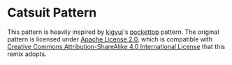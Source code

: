 # Catsuit Pattern

This pattern is heavily inspired by [kigyui](https://github.com/kigyui)'s [pockettop](https://github.com/kigyui/latexpatterns/tree/master/pockettop) pattern. 
The original pattern is licensed under [Apache License 2.0](https://github.com/kigyui/latexpatterns/blob/f27d298ae18e1d6cc828de85d84cb9d3f82c007b/LICENSE), 
which is compatible with [Creative Commons Attribution-ShareAlike 4.0 International License](https://github.com/tabjy/patterns/blob/master/LICENSE) that this remix adopts.


